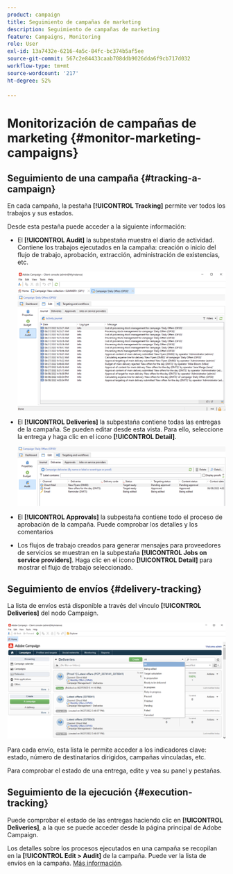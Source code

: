 ```yaml
---
product: campaign
title: Seguimiento de campañas de marketing
description: Seguimiento de campañas de marketing
feature: Campaigns, Monitoring
role: User
exl-id: 13a7432e-6216-4a5c-84fc-bc374b5af5ee
source-git-commit: 567c2e84433caab708ddb9026dda6f9cb717d032
workflow-type: tm+mt
source-wordcount: '217'
ht-degree: 52%

---
```


# Monitorización de campañas de marketing {#monitor-marketing-campaigns}

## Seguimiento de una campaña {#tracking-a-campaign}

En cada campaña, la pestaña **[!UICONTROL Tracking]** permite ver todos los trabajos y sus estados.

Desde esta pestaña puede acceder a la siguiente información:

* El **[!UICONTROL Audit]** la subpestaña muestra el diario de actividad. Contiene los trabajos ejecutados en la campaña: creación o inicio del flujo de trabajo, aprobación, extracción, administración de existencias, etc.

  ![](assets/campaign-audit-tab.png)

* El **[!UICONTROL Deliveries]** la subpestaña contiene todas las entregas de la campaña. Se pueden editar desde esta vista. Para ello, seleccione la entrega y haga clic en el icono **[!UICONTROL Detail]**.

  ![](assets/campaign-delivery-tab.png)

* El **[!UICONTROL Approvals]** la subpestaña contiene todo el proceso de aprobación de la campaña. Puede comprobar los detalles y los comentarios

* Los flujos de trabajo creados para generar mensajes para proveedores de servicios se muestran en la subpestaña **[!UICONTROL Jobs on service providers]**. Haga clic en el icono **[!UICONTROL Detail]** para mostrar el flujo de trabajo seleccionado.

## Seguimiento de envíos {#delivery-tracking}

La lista de envíos está disponible a través del vínculo **[!UICONTROL Deliveries]** del nodo Campaign.

![](assets/filter-deliveries-from-homepage.png)

Para cada envío, esta lista le permite acceder a los indicadores clave: estado, número de destinatarios dirigidos, campañas vinculadas, etc.

Para comprobar el estado de una entrega, edite y vea su panel y pestañas.

<!--
>[!NOTE]
>
>Information concerning delivery details is available in [this section](../../delivery/using/about-message-tracking.md) section.
-->

## Seguimiento de la ejecución {#execution-tracking}

Puede comprobar el estado de las entregas haciendo clic en **[!UICONTROL Deliveries]**, a la que se puede acceder desde la página principal de Adobe Campaign.

Los detalles sobre los procesos ejecutados en una campaña se recopilan en la **[!UICONTROL Edit > Audit]** de la campaña. Puede ver la lista de envíos en la campaña. [Más información](#tracking-a-campaign).
